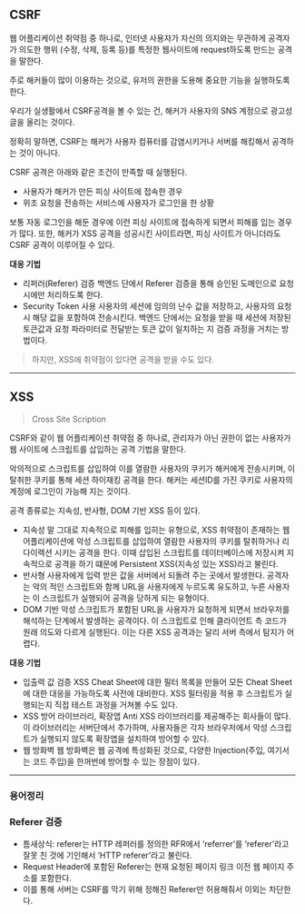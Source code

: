 ## CSRF

웹 어플리케이션 취약점 중 하나로, 인터넷 사용자가 자신의 의지와는 무관하게 공격자가 의도한 행위 (수정, 삭제, 등록 등)를 특정한 웹사이트에 request하도록 만드는 공격을 말한다.

주로 해커들이 많이 이용하는 것으로, 유저의 권한을 도용해 중요한 기능을 실행하도록 한다.

우리가 실생활에서 CSRF공격을 볼 수 있는 건,  해커가 사용자의 SNS 계정으로 광고성 글을 올리는 것이다.

정확히 말하면, CSRF는 해커가 사용자 컴퓨터를 감염시키거나 서버를 해킹해서 공격하는 것이 아니다.

CSRF 공격은 아래와 같은 조건이 만족할 때 실행된다.

- 사용자가 해커가 만든 피싱 사이트에 접속한 경우
- 위조 요청을 전송하는 서비스에 사용자가 로그인을 한 상황

보통 자동 로그인을 해둔 경우에 이런 피싱 사이트에 접속하게 되면서 피해를 입는 경우가 많다. 또한, 해커가 XSS 공격을 성공시킨 사이트라면, 피싱 사이트가 아니더라도 CSRF 공격이 이루어질 수 있다.

**대응 기법**

- 리퍼러(Referer) 검증
백엔드 단에서 Referer 검증을 통해 승인된 도메인으로 요청시에만 처리하도록 한다.
- Security Token 사용
사용자의 세션에 임의의 난수 값을 저장하고, 사용자의 요청시 해당 값을 포함하여 전송시킨다. 백엔드 단에서는 요청을 받을 때 세션에 저장된 토큰값과 요청 파라미터로 전달받는 토큰 값이 일치하는 지 검증 과정을 거치는 방법이다.

> 하지만, XSS에 취약점이 있다면 공격을 받을 수도 있다.
> 

---

## XSS

> Cross Site Scription
> 

CSRF와 같이 웹 어플리케이션 취약점 중 하나로, 관리자가 아닌 권한이 없는 사용자가 웹 사이트에 스크립트를 삽입하는 공격 기법을 말한다.

악의적으로 스크립트를 삽입하여 이를 열람한 사용자의 쿠키가 해커에게 전송시키며, 이 탈취한 쿠키를 통해 세션 하이재킹 공격을 한다. 해커는 세션ID를 가진 쿠키로 사용자의 계정에 로그인이 가능해 지는 것이다.

공격 종류로는 지속성, 반사형, DOM 기반 XSS 등이 있다.

- 지속성
말 그대로 지속적으로 피해를 입히는 유형으로, XSS 취약점이 존재하는 웹 어플리케이션에 악성 스크립트를 삽입하여 열람한 사용자의 쿠키를 탈취하거나 리다이렉션 시키는 공격을 한다.
이때 삽입된 스크립트를 데이터베이스에 저장시켜 지속적으로 공격을 하기 떄문에 Persistent XSS(지속성 있는 XSS)라고 불린다.
- 반사형
사용자에게 입력 받은 값을 서버에서 되돌려 주는 곳에서 발생한다. 공격자는 악의 적인 스크립트와 함께 URL을 사용자에게 누르도록 유도하고, 누른 사용자는 이 스크립트가 실행되어 공격을 당하게 되는 유형이다.
- DOM 기반
악성 스크립트가 포함된 URL을 사용자가 요청하게 되면서 브라우저를 해석하는 단계에서 발생하는 공격이다. 이 스크립트로 인해 클라이언트 측 코드가 원래 의도와 다르게 실행된다. 이는 다른 XSS 공격과는 달리 서버 측에서 탐지가 어렵다.

**대응 기법**

- 입출력 값 검증
XSS Cheat Sheet에 대한 필터 목록을 만들어 모든 Cheat Sheet에 대한 대응을 가능하도록 사전에 대비한다. XSS 필터링을 적용 후 스크립트가 실행되는지 직접 테스트 과정을 거쳐볼 수도 있다.
- XSS 방어 라이브러리, 확장앱
Anti XSS 라이브러리를 제공해주는 회사들이 많다. 이 라이브러리는 서버단에서 추가하며, 사용자들은 각자 브라우저에서 악성 스크립트가 실행되지 않도록 확장앱을 설치하여 방어할 수 있다.
- 웹 방화벽
웹 방화벽은 웹 공격에 특성화된 것으로, 다양한 Injection(주입, 여기서는 코드 주입)을 한꺼번에 방어할 수 있는 장점이 있다.

---

### 용어정리

### Referer 검증

- 틈새상식: referer는 HTTP 레퍼러를 정의한 RFR에서 ‘referrer’를 ‘referer’라고 잘못 친 것에 기인해서 ‘HTTP referer’라고 불린다.
- Request Header에 포함된 Referer는 현재 요청된 페이지 링크 이전 웹 페이지 주소를 포함한다.
- 이를 통해 서버는 CSRF를 막기 위해 정해진 Referer만 허용해줘서 이외는 차단한다.